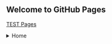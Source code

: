 ## Welcome to GitHub Pages
[TEST Pages](https://kamisaer.github.io/helloword/Test/)

<details>
 <summary>Home</summary>
<p>

### 1.[通用篇](https://kamisaer.github.io/helloword/Common/)
### 2.[工具篇](https://kamisaer.github.io/helloword/Tool/)
### 3.[程序篇](https://kamisaer.github.io/helloword/Code/)
### 4.[资源篇](https://kamisaer.github.io/helloword/Resource/)
### 5.[项目篇](https://kamisaer.github.io/helloword/Project/)

</p>
</details>



